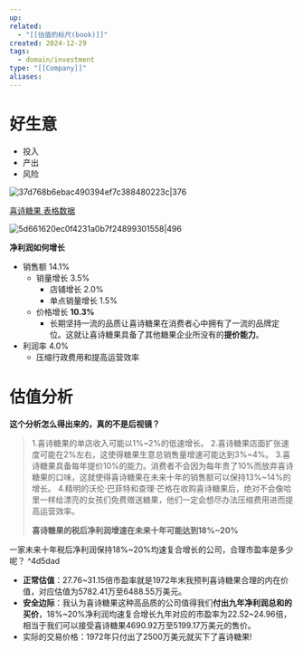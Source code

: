 ```yaml
---
up: 
related:
  - "[[估值的标尺(book)]]"
created: 2024-12-29
tags:
  - domain/investment
type: "[[Company]]"
aliases:
---
```


# 好生意

- 投入
- 产出
- 风险


![37d768b6ebac490394ef7c388480223c|376](https://s1.vika.cn/space/2024/12/28/37d768b6ebac490394ef7c388480223c)

[喜诗糖果 表格数据](https://rk7nrn34nu.feishu.cn/sheets/Q0DysAIxDhCYFFtSCIDcgHC4nFh?from=from_copylink)

![5d661620ec0f4231a0b7f24899301558|496](https://s1.vika.cn/space/2024/12/28/5d661620ec0f4231a0b7f24899301558)


**净利润如何增长**

- 销售额 14.1%
	- 销量增长  3.5%
		- 店铺增长 2.0%
		- 单点销量增长 1.5%
	- 价格增长 **10.3%**
		- 长期坚持一流的品质让喜诗糖果在消费者心中拥有了一流的品牌定位。这就让喜诗糖果具备了其他糖果企业所没有的**提价能力**。
- 利润率 4.0%
	- 压缩行政费用和提高运营效率


# 估值分析



**这个分析怎么得出来的，真的不是后视镜？**


> 1.喜诗糖果的单店收入可能以1%~2%的低速增长。
> 2.喜诗糖果店面扩张速度可能在2%左右，这使得糖果生意总销售量增速可能达到3%~4%。
> 3.喜诗糖果具备每年提价10%的能力。消费者不会因为每年贵了10%而放弃喜诗糖果的口味，这就使得喜诗糖果在未来十年的销售额可以保持13%~14%的增长。
> 4.精明的沃伦·巴菲特和查理·芒格在收购喜诗糖果后，绝对不会像哈里一样给漂亮的女孩们免费赠送糖果，他们一定会想尽办法压缩费用进而提高运营效率。
> 
> **喜诗糖果的税后净利润增速在未来十年可能达到18%~20%**


一家未来十年税后净利润保持18%~20%均速复合增长的公司，合理市盈率是多少呢？ ^4d5dad
- **正常估值**：27.76~31.15倍市盈率就是1972年末我预判喜诗糖果合理的内在价值，对应估值为5782.41万至6488.55万美元。
- **安全边际**：我认为喜诗糖果这种高品质的公司值得我们**付出九年净利润总和的买价**，18%~20%净利润均速复合增长九年对应的市盈率为22.52~24.96倍，相当于我们可以接受喜诗糖果4690.92万至5199.17万美元的售价。
- 实际的交易价格：1972年只付出了2500万美元就买下了喜诗糖果!